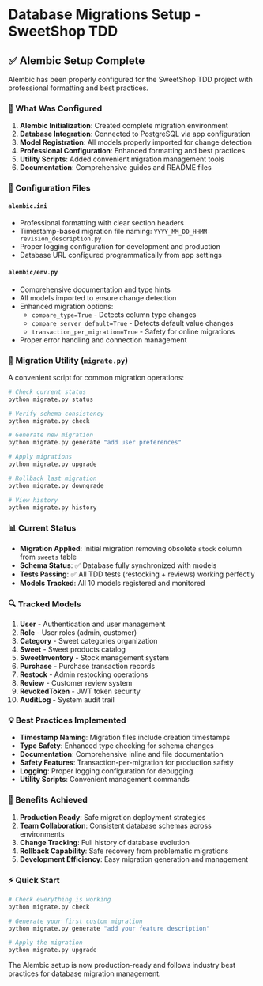 # Database Migrations Setup - SweetShop TDD

## ✅ Alembic Setup Complete

Alembic has been properly configured for the SweetShop TDD project with professional formatting and best practices.

### 📁 What Was Configured

1. **Alembic Initialization**: Created complete migration environment
2. **Database Integration**: Connected to PostgreSQL via app configuration  
3. **Model Registration**: All models properly imported for change detection
4. **Professional Configuration**: Enhanced formatting and best practices
5. **Utility Scripts**: Added convenient migration management tools
6. **Documentation**: Comprehensive guides and README files

### 🔧 Configuration Files

#### `alembic.ini`
- Professional formatting with clear section headers
- Timestamp-based migration file naming: `YYYY_MM_DD_HHMM-revision_description.py`
- Proper logging configuration for development and production
- Database URL configured programmatically from app settings

#### `alembic/env.py`
- Comprehensive documentation and type hints
- All models imported to ensure change detection
- Enhanced migration options:
  - `compare_type=True` - Detects column type changes
  - `compare_server_default=True` - Detects default value changes
  - `transaction_per_migration=True` - Safety for online migrations
- Proper error handling and connection management

### 🚀 Migration Utility (`migrate.py`)

A convenient script for common migration operations:

```bash
# Check current status
python migrate.py status

# Verify schema consistency  
python migrate.py check

# Generate new migration
python migrate.py generate "add user preferences"

# Apply migrations
python migrate.py upgrade

# Rollback last migration
python migrate.py downgrade

# View history
python migrate.py history
```

### 📊 Current Status

- **Migration Applied**: Initial migration removing obsolete `stock` column from `sweets` table
- **Schema Status**: ✅ Database fully synchronized with models
- **Tests Passing**: ✅ All TDD tests (restocking + reviews) working perfectly
- **Models Tracked**: All 10 models registered and monitored

### 🔍 Tracked Models

1. **User** - Authentication and user management
2. **Role** - User roles (admin, customer)
3. **Category** - Sweet categories organization
4. **Sweet** - Sweet products catalog
5. **SweetInventory** - Stock management system
6. **Purchase** - Purchase transaction records
7. **Restock** - Admin restocking operations  
8. **Review** - Customer review system
9. **RevokedToken** - JWT token security
10. **AuditLog** - System audit trail

### 💡 Best Practices Implemented

- **Timestamp Naming**: Migration files include creation timestamps
- **Type Safety**: Enhanced type checking for schema changes
- **Documentation**: Comprehensive inline and file documentation
- **Safety Features**: Transaction-per-migration for production safety
- **Logging**: Proper logging configuration for debugging
- **Utility Scripts**: Convenient management commands

### 🎯 Benefits Achieved

1. **Production Ready**: Safe migration deployment strategies
2. **Team Collaboration**: Consistent database schemas across environments  
3. **Change Tracking**: Full history of database evolution
4. **Rollback Capability**: Safe recovery from problematic migrations
5. **Development Efficiency**: Easy migration generation and management

### ⚡ Quick Start

```bash
# Check everything is working
python migrate.py check

# Generate your first custom migration
python migrate.py generate "add your feature description"

# Apply the migration
python migrate.py upgrade
```

The Alembic setup is now production-ready and follows industry best practices for database migration management.
